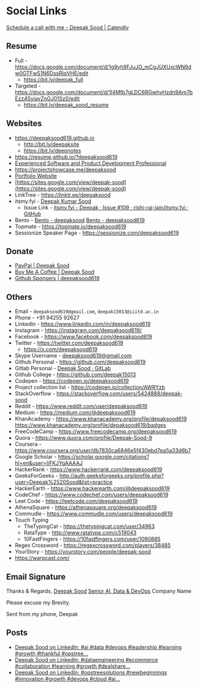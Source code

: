 # Social Links

[Schedule a call with me - Deepak Sood | Calendly](https://calendly.com/deepaksood619/deepak)

## Resume

- Full - https://docs.google.com/document/d/1g9yh9FJuJO_mCgJUXUxcWN9dw0GTFwS1N6DssRlqVHE/edit
    - https://bit.ly/deepak_full
- Targeted - https://docs.google.com/document/d/1l4Mfb7gLDC6RGwhvHzdn9Am7bEzz4SyjavZnGJ01Sz0/edit
    - https://bit.ly/deepak_sood_resume

## Websites

- https://deepaksood619.github.io
    - http://bit.ly/deepaksite
    - https://bit.ly/deepnotes
- https://resume.github.io/?deepaksood619
- [Experienced Software and Product Development Professional](https://deepaksood.framer.ai/)
- https://projectshowcase.me/deepaksood
- [Portfolio Website](https://deepaksood619-e5c24.web.app)
- [https://sites.google.com/view/deepak-sood](https://sites.google.com/view/deepak-sood)
- LinkTree - https://linktr.ee/deepaksood
- itsmy.fyi - [Deepak Kumar Sood](https://itsmy.fyi/me/deepak)
    - Issue Link - [itsmy.fyi - Deepak · Issue #109 · rishi-raj-jain/itsmy.fyi · GitHub](https://github.com/rishi-raj-jain/itsmy.fyi/issues/109)
- Bento - [Bento - deepaksood](https://bento.me/deepaksood) [Bento - deepaksood619](https://bento.me/deepaksood619)
- Topmate - https://topmate.io/deepaksood619
- Sessionize Speaker Page - https://sessionize.com/deepaksood619

## Donate

- [PayPal | Deepak Sood](https://paypal.me/deepaksood619)
- [Buy Me A Coffee | Deepak Sood](https://www.buymeacoffee.com/deepaksood619)
- [Github Sponsers | deepaksood619](https://github.com/sponsors/deepaksood619)

## Others

- Email - `deepaksood619@gmail.com`, `deepak15013@iiitd.ac.in`
- Phone - +91 94255 92627
- Linkedin - https://www.linkedin.com/in/deepaksood619
- Instagram - https://instagram.com/deepaksood619/
- Facebook - https://www.facebook.com/deepaksood619
- Twitter - https://twitter.com/deepaksood619
	- https://x.com/deepaksood619
- Skype Username - deepaksood619@gmail.com
- Github Personal - https://github.com/deepaksood619
- Gitlab Personal - [Deepak Sood · GitLab](https://gitlab.com/deepaksood619)
- Github College - https://github.com/deepak15013
- Codepen - https://codepen.io/deepaksood619
- Project collection list - https://codepen.io/collection/AWRYzb
- StackOverflow - https://stackoverflow.com/users/5424888/deepak-sood
- Reddit - https://www.reddit.com/user/deepaksood619
- Medium - https://medium.com/@deepaksood619
- KhanAcademy - https://www.khanacademy.org/profile/depaksood619  https://www.khanacademy.org/profile/depaksood619/badges
- FreeCodeCamp - https://www.freecodecamp.org/deepaksood619
- Quora - https://www.quora.com/profile/Deepak-Sood-9
- Coursera - https://www.coursera.org/user/db7830ca6846e5f430ebd7ea5a33d6b7
- Google Scholar - https://scholar.google.com/citations?hl=en&user=IiFKJYgAAAAJ
- HackerRank - https://www.hackerrank.com/deepaksood619
- GeeksForGeeks - http://auth.geeksforgeeks.org/profile.php?user=Deepak%2520Sood&list=practice
- HackerEarth - https://www.hackerearth.com/@deepaksood619
- CodeChef - https://www.codechef.com/users/deepaksood619
- Leet Code - https://leetcode.com/deepaksood619
- AthenaSquare - https://athenasquare.org/deepaksood619
- Commudle - https://www.commudle.com/users/deepaksood619
- Touch Typing
    - TheTypingCat - https://thetypingcat.com/user/34963
    - RataType - http://www.ratatype.com/c519043
    - 10FastFingers - https://10fastfingers.com/user/1090885
- Regex Crossword - https://regexcrossword.com/players/38485
- YourStory - https://yourstory.com/people/deepak-sood
- https://warpcast.com/

## Email Signature

Thanks & Regards,
[Deepak Sood](https://deepaksood619.github.io/)
[Senior AI, Data & DevOps](https://www.linkedin.com/in/deepaksood619/)
Company Name

Please excuse my Brevity.

Sent from my phone,
Deepak

## Posts

- [Deepak Sood on LinkedIn: #ai #data #devops #leadership #learning #growth #thankful #opstree…](https://www.linkedin.com/posts/deepaksood619_ai-data-devops-activity-7275592636168597509-nfyQ?utm_source=share&utm_medium=member_desktop)
- [Deepak Sood on LinkedIn: #dataengineering #ecommerce #collaboration #learning #growth #dealshare…](https://www.linkedin.com/feed/update/urn:li:share:7283203790399291394/)
- [Deepak Sood on LinkedIn: #opstreesolutions #newbeginnings #innovation #growth #devops #cloud #ai…](https://www.linkedin.com/posts/deepaksood619_opstreesolutions-newbeginnings-innovation-activity-7291146069088825344-zM3R?utm_source=share&utm_medium=member_desktop)
